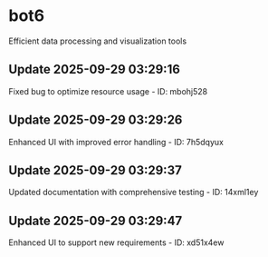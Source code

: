 # bot6
Efficient data processing and visualization tools

## Update 2025-09-29 03:29:16
Fixed bug to optimize resource usage - ID: mbohj528


## Update 2025-09-29 03:29:26
Enhanced UI with improved error handling - ID: 7h5dqyux


## Update 2025-09-29 03:29:37
Updated documentation with comprehensive testing - ID: 14xml1ey


## Update 2025-09-29 03:29:47
Enhanced UI to support new requirements - ID: xd51x4ew

